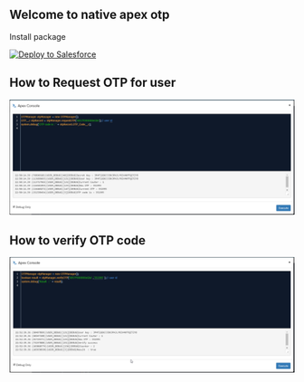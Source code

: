 ## Welcome to native apex otp

Install package 

<a href="https://githubsfdeploy.herokuapp.com?owner=execution&repo=NativeApexOTP&ref=master">
  <img alt="Deploy to Salesforce"
       src="https://raw.githubusercontent.com/afawcett/githubsfdeploy/master/deploy.png">
</a>


## How to Request OTP for user
 <img alt="request otp"
       src="https://raw.githubusercontent.com/execution/NativeApexOTP/master/pics/otp1.png">
       
       
       
## How to verify OTP code
 <img alt="request otp"
       src="https://raw.githubusercontent.com/execution/NativeApexOTP/master/pics/otp2.png">
